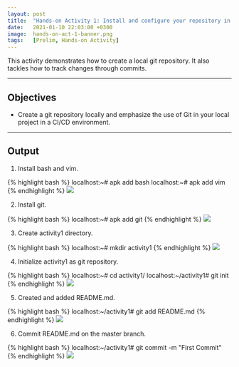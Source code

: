 ```yaml
---
layout: post
title:  "Hands-on Activity 1: Install and configure your repository in Local Git"
date:   2021-01-10 22:03:00 +0300
image:  hands-on-act-1-banner.png
tags:   [Prelim, Hands-on Activity]
---
```

This activity demonstrates how to create a local git repository. It also tackles how to track changes through commits.

***

## Objectives

* Create a git repository locally and emphasize the use of Git in your local project in a CI/CD environment.

***

## Output

1) Install bash and vim.

{% highlight bash %}
localhost:~# apk add bash
localhost:~# apk add vim
{% endhighlight %}
![]({{site.baseurl}}/img/hands-on-1-1.png)

2) Install git.

{% highlight bash %}
localhost:~# apk add git
{% endhighlight %}
![]({{site.baseurl}}/img/hands-on-1-2.png)

3) Create activity1 directory.

{% highlight bash %}
localhost:~# mkdir activity1
{% endhighlight %}
![]({{site.baseurl}}/img/hands-on-1-3.png)

4) Initialize activity1 as git repository.

{% highlight bash %}
localhost:~# cd activity1/
localhost:~/activity1# git init
{% endhighlight %}
![]({{site.baseurl}}/img/hands-on-1-4.png)

5) Created and added README.md.

{% highlight bash %}
localhost:~/activity1# git add README.md
{% endhighlight %}
![]({{site.baseurl}}/img/hands-on-1-5.png)

6) Commit README.md on the master branch.

{% highlight bash %}
localhost:~/activity1# git commit -m "First Commit"
{% endhighlight %}
![]({{site.baseurl}}/img/hands-on-1-6.png)